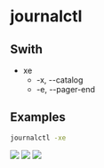 # journalctl

## Swith
* xe 
    * -x, --catalog
    * -e, --pager-end

## Examples
````bash
journalctl -xe
````
[<img src="https://i.imgur.com/deSbYfg.png">](https://i.imgur.com/deSbYfg.png)
[<img src="https://i.imgur.com/7meghFR.png">](https://i.imgur.com/7meghFR.png)
[<img src="https://i.imgur.com/Sm0qicX.png">](https://i.imgur.com/Sm0qicX.png)
